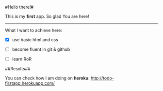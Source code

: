 
#Hello there!#

This is my **first** app. So glad You are here!
___

What I want to achieve here:

- [x] use basic html and css
- [ ] become fluent in git & github
- [ ] learn RoR


##Results##


You can check how I am doing on **heroku**: http://todo-firstapp.herokuapp.com/
